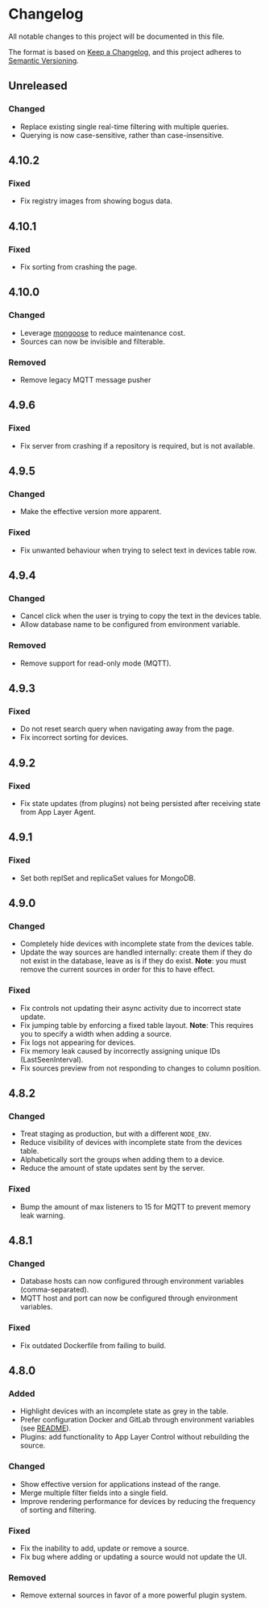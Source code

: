# Changelog

All notable changes to this project will be documented in this file.

The format is based on [Keep a Changelog](https://keepachangelog.com/en/1.0.0/),
and this project adheres to [Semantic Versioning](https://semver.org/spec/v2.0.0.html).

## Unreleased
### Changed
- Replace existing single real-time filtering with multiple queries.
- Querying is now case-sensitive, rather than case-insensitive.

## 4.10.2
### Fixed
- Fix registry images from showing bogus data.

## 4.10.1
### Fixed
- Fix sorting from crashing the page.

## 4.10.0
### Changed
- Leverage [mongoose](https://mongoosejs.com) to reduce maintenance cost.
- Sources can now be invisible and filterable.

### Removed
- Remove legacy MQTT message pusher


## 4.9.6
### Fixed
- Fix server from crashing if a repository is required, but is not available.


## 4.9.5
### Changed
- Make the effective version more apparent.

### Fixed
- Fix unwanted behaviour when trying to select text in devices table row.


## 4.9.4
### Changed
- Cancel click when the user is trying to copy the text in the devices table.
- Allow database name to be configured from environment variable.

### Removed
- Remove support for read-only mode (MQTT).


## 4.9.3
### Fixed
- Do not reset search query when navigating away from the page.
- Fix incorrect sorting for devices.


## 4.9.2
### Fixed
- Fix state updates (from plugins) not being persisted after receiving state from App Layer Agent.


## 4.9.1
### Fixed
- Set both replSet and replicaSet values for MongoDB.


## 4.9.0
### Changed
- Completely hide devices with incomplete state from the devices table.
- Update the way sources are handled internally: create them if they do not exist in the database, leave as is if they do exist. **Note**: you must remove the current sources in order for this to have effect.

### Fixed
- Fix controls not updating their async activity due to incorrect state update.
- Fix jumping table by enforcing a fixed table layout.
  **Note**: This requires you to specify a width when adding a source.
- Fix logs not appearing for devices.
- Fix memory leak caused by incorrectly assigning unique IDs (LastSeenInterval).
- Fix sources preview from not responding to changes to column position.


## 4.8.2
### Changed
- Treat staging as production, but with a different `NODE_ENV`.
- Reduce visibility of devices with incomplete state from the devices table.
- Alphabetically sort the groups when adding them to a device.
- Reduce the amount of state updates sent by the server.

### Fixed
- Bump the amount of max listeners to 15 for MQTT to prevent memory leak warning.


## 4.8.1
### Changed
- Database hosts can now configured through environment variables (comma-separated).
- MQTT host and port can now be configured through environment variables.

### Fixed
- Fix outdated Dockerfile from failing to build.


## 4.8.0
### Added
- Highlight devices with an incomplete state as grey in the table.
- Prefer configuration Docker and GitLab through environment variables (see [README](README.md)).
- Plugins: add functionality to App Layer Control without rebuilding the source.

### Changed
- Show effective version for applications instead of the range.
- Merge multiple filter fields into a single field.
- Improve rendering performance for devices by reducing the frequency of sorting and filtering.

### Fixed
- Fix the inability to add, update or remove a source.
- Fix bug where adding or updating a source would not update the UI.

### Removed
- Remove external sources in favor of a more powerful plugin system.
